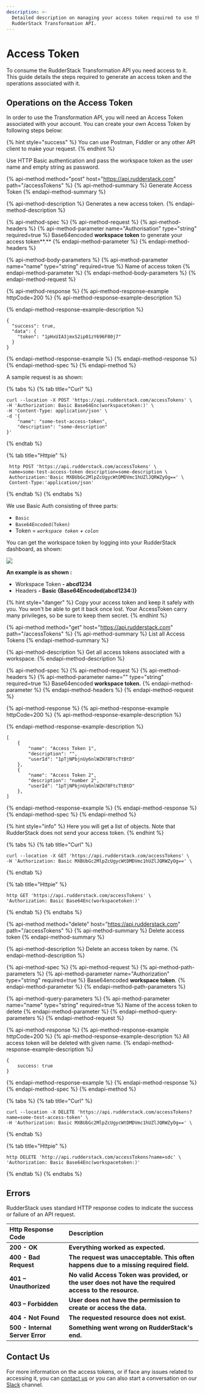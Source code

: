 ```yaml
---
description: >-
  Detailed description on managing your access token required to use the
  RudderStack Transformation API.
---
```


# Access Token

To consume the RudderStack Transformation API you need access to it. This guide details the steps required to generate an access token and the operations associated with it.

## Operations on the Access Token

In order to use the Transformation API, you will need an Access Token associated with your account. You can create your own Access Token by following steps below: 

{% hint style="success" %}
You can use Postman, Fiddler or any other API client to make your request.
{% endhint %}

Use HTTP Basic authentication and pass the workspace token as the user name and empty string as password.

{% api-method method="post" host="https://api.rudderstack.com" path="/accessTokens" %}
{% api-method-summary %}
Generate Access Token
{% endapi-method-summary %}

{% api-method-description %}
Generates a new access token.
{% endapi-method-description %}

{% api-method-spec %}
{% api-method-request %}
{% api-method-headers %}
{% api-method-parameter name="Authorisation" type="string" required=true %}
Base64encoded **workspace token** to generate your access token**.**
{% endapi-method-parameter %}
{% endapi-method-headers %}

{% api-method-body-parameters %}
{% api-method-parameter name="name" type="string" required=true %}
Name of access token
{% endapi-method-parameter %}
{% endapi-method-body-parameters %}
{% endapi-method-request %}

{% api-method-response %}
{% api-method-response-example httpCode=200 %}
{% api-method-response-example-description %}

{% endapi-method-response-example-description %}

```
{
  "success": true,
  "data": {
    "token": "1pHxUIA3jmxS2ip01zY696F80j7"
  }
}
```
{% endapi-method-response-example %}
{% endapi-method-response %}
{% endapi-method-spec %}
{% endapi-method %}

A sample request is as shown:

{% tabs %}
{% tab title="Curl" %}
```text
curl --location -X POST 'https://api.rudderstack.com/accessTokens' \
-H 'Authorization: Basic Base64Enc(workspacetoken:)' \
-H 'Content-Type: application/json' \
-d '{
    "name": "some-test-access-token",
    "description": "some-description"
}'
```
{% endtab %}

{% tab title="Httpie" %}
```text
 http POST 'https://api.rudderstack.com/accessTokens' \
 name=some-test-access-token description=some-description \
 Authorization:'Basic MXBUbGc2MlpZcUgycWtDMDVmc1hUZlJQRWZyOg==' \
 Content-Type:'application/json'
```
{% endtab %}
{% endtabs %}

We use Basic Auth consisting of three parts: 

* `Basic`
* `Base64Encoded(Token)`
* Token = _`workspace token` + `colon`_

You can get the workspace token by logging into your RudderStack dashboard, as shown:

![](../.gitbook/assets/1-copy.png)

**An example is as shown :** 

* Workspace Token **- abcd1234**
* Headers **- Basic {Base64Encoded\(abcd1234:\)}**

{% hint style="danger" %}
Copy your access token and keep it safely with you. You won't be able to get it back once lost. Your AccessToken carry many privileges, so be sure to keep them secret.
{% endhint %}

{% api-method method="get" host="https://api.rudderstack.com" path="/accessTokens" %}
{% api-method-summary %}
List all Access Tokens
{% endapi-method-summary %}

{% api-method-description %}
Get all access tokens associated with a workspace.
{% endapi-method-description %}

{% api-method-spec %}
{% api-method-request %}
{% api-method-headers %}
{% api-method-parameter name="" type="string" required=true %}
Base64encoded **workspace token.**
{% endapi-method-parameter %}
{% endapi-method-headers %}
{% endapi-method-request %}

{% api-method-response %}
{% api-method-response-example httpCode=200 %}
{% api-method-response-example-description %}

{% endapi-method-response-example-description %}

```
[
    {
        "name": "Access Token 1",
        "description": "",
        "userId": "1pTjNPbjnUy6nlWZH78FtcTtBtD"
    },
    {
        "name": "Access Token 2",
        "description": "number 2",
        "userId": "1pTjNPbjnUy6nlWZH78FtcTtBtD"
    },
]
```
{% endapi-method-response-example %}
{% endapi-method-response %}
{% endapi-method-spec %}
{% endapi-method %}

{% hint style="info" %}
Here you will get a list of objects. Note that RudderStack does not send your access token.
{% endhint %}

{% tabs %}
{% tab title="Curl" %}
```text
curl --location -X GET 'https://api.rudderstack.com/accessTokens' \
-H 'Authorization: Basic MXBUbGc2MlpZcUgycWtDMDVmc1hUZlJQRWZyOg==' \
```
{% endtab %}

{% tab title="Httpie" %}
```text
http GET 'https://api.rudderstack.com/accessTokens' \
'Authorization: Basic Base64Enc(workspacetoken:)'
```
{% endtab %}
{% endtabs %}

{% api-method method="delete" host="https://api.rudderstack.com" path="/accessTokens" %}
{% api-method-summary %}
Delete access token
{% endapi-method-summary %}

{% api-method-description %}
Delete an access token by name.
{% endapi-method-description %}

{% api-method-spec %}
{% api-method-request %}
{% api-method-path-parameters %}
{% api-method-parameter name="Authorization" type="string" required=true %}
Base64encoded **workspace token**.
{% endapi-method-parameter %}
{% endapi-method-path-parameters %}

{% api-method-query-parameters %}
{% api-method-parameter name="name" type="string" required=true %}
Name of the access token to delete
{% endapi-method-parameter %}
{% endapi-method-query-parameters %}
{% endapi-method-request %}

{% api-method-response %}
{% api-method-response-example httpCode=200 %}
{% api-method-response-example-description %}
All access token will be deleted with given name.
{% endapi-method-response-example-description %}

```
{
    success: true
}
```
{% endapi-method-response-example %}
{% endapi-method-response %}
{% endapi-method-spec %}
{% endapi-method %}

{% tabs %}
{% tab title="Curl" %}
```text
curl --location -X DELETE 'https://api.rudderstack.com/accessTokens?name=some-test-access-token' \
-H 'Authorization: Basic MXBUbGc2MlpZcUgycWtDMDVmc1hUZlJQRWZyOg==' \
```
{% endtab %}

{% tab title="Httpie" %}
```text
http DELETE 'http://api.rudderstack.com/accessTokens?name=sdc' \
'Authorization: Basic Base64Enc(workspacetoken:)'
```
{% endtab %}
{% endtabs %}

## Errors

RudderStack uses standard HTTP response codes to indicate the success or failure of an API request. 

| **Http Response Code** | **Description** |
| :--- | :--- |
| **200 - OK** | **Everything worked as expected.** |
| **400 - Bad Request** | **The request was unacceptable. This often happens due to a missing required field.** |
| **401 – Unauthorized** | **No valid Access Token was provided, or the user does not have the required access to the resource.** |
| **403 – Forbidden** | **User does not have the permission to create or access the data.** |
| **404 - Not Found** | **The requested resource does not exist.** |
| **500 - Internal Server Error** | **Something went wrong on RudderStack's end.** |

## Contact Us

For more information on the access tokens, or if face any issues related to accessing it, you can [contact us](mailto:%20docs@rudderstack.com) or you can also start a conversation on our [Slack](https://resources.rudderstack.com/join-rudderstack-slack) channel.

